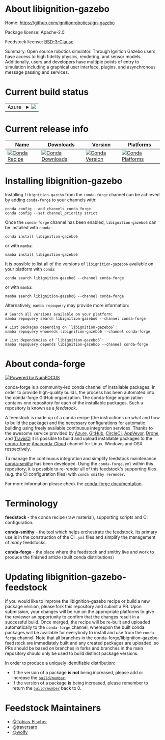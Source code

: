 About libignition-gazebo
========================

Home: https://github.com/ignitionrobotics/ign-gazebo

Package license: Apache-2.0

Feedstock license: [BSD-3-Clause](https://github.com/conda-forge/libignition-gazebo-feedstock/blob/main/LICENSE.txt)

Summary: Open source robotics simulator. Through Ignition Gazebo users have access to high fidelity physics, rendering, and sensor models. Additionally, users and developers have multiple points of entry to simulation including a graphical user interface, plugins, and asynchronous message passing and services.

Current build status
====================


<table>
    
  <tr>
    <td>Azure</td>
    <td>
      <details>
        <summary>
          <a href="https://dev.azure.com/conda-forge/feedstock-builds/_build/latest?definitionId=12295&branchName=main">
            <img src="https://dev.azure.com/conda-forge/feedstock-builds/_apis/build/status/libignition-gazebo-feedstock?branchName=main">
          </a>
        </summary>
        <table>
          <thead><tr><th>Variant</th><th>Status</th></tr></thead>
          <tbody><tr>
              <td>linux_64</td>
              <td>
                <a href="https://dev.azure.com/conda-forge/feedstock-builds/_build/latest?definitionId=12295&branchName=main">
                  <img src="https://dev.azure.com/conda-forge/feedstock-builds/_apis/build/status/libignition-gazebo-feedstock?branchName=main&jobName=linux&configuration=linux_64_" alt="variant">
                </a>
              </td>
            </tr><tr>
              <td>osx_64</td>
              <td>
                <a href="https://dev.azure.com/conda-forge/feedstock-builds/_build/latest?definitionId=12295&branchName=main">
                  <img src="https://dev.azure.com/conda-forge/feedstock-builds/_apis/build/status/libignition-gazebo-feedstock?branchName=main&jobName=osx&configuration=osx_64_" alt="variant">
                </a>
              </td>
            </tr><tr>
              <td>win_64</td>
              <td>
                <a href="https://dev.azure.com/conda-forge/feedstock-builds/_build/latest?definitionId=12295&branchName=main">
                  <img src="https://dev.azure.com/conda-forge/feedstock-builds/_apis/build/status/libignition-gazebo-feedstock?branchName=main&jobName=win&configuration=win_64_" alt="variant">
                </a>
              </td>
            </tr>
          </tbody>
        </table>
      </details>
    </td>
  </tr>
</table>

Current release info
====================

| Name | Downloads | Version | Platforms |
| --- | --- | --- | --- |
| [![Conda Recipe](https://img.shields.io/badge/recipe-libignition--gazebo6-green.svg)](https://anaconda.org/conda-forge/libignition-gazebo6) | [![Conda Downloads](https://img.shields.io/conda/dn/conda-forge/libignition-gazebo6.svg)](https://anaconda.org/conda-forge/libignition-gazebo6) | [![Conda Version](https://img.shields.io/conda/vn/conda-forge/libignition-gazebo6.svg)](https://anaconda.org/conda-forge/libignition-gazebo6) | [![Conda Platforms](https://img.shields.io/conda/pn/conda-forge/libignition-gazebo6.svg)](https://anaconda.org/conda-forge/libignition-gazebo6) |

Installing libignition-gazebo
=============================

Installing `libignition-gazebo` from the `conda-forge` channel can be achieved by adding `conda-forge` to your channels with:

```
conda config --add channels conda-forge
conda config --set channel_priority strict
```

Once the `conda-forge` channel has been enabled, `libignition-gazebo6` can be installed with `conda`:

```
conda install libignition-gazebo6
```

or with `mamba`:

```
mamba install libignition-gazebo6
```

It is possible to list all of the versions of `libignition-gazebo6` available on your platform with `conda`:

```
conda search libignition-gazebo6 --channel conda-forge
```

or with `mamba`:

```
mamba search libignition-gazebo6 --channel conda-forge
```

Alternatively, `mamba repoquery` may provide more information:

```
# Search all versions available on your platform:
mamba repoquery search libignition-gazebo6 --channel conda-forge

# List packages depending on `libignition-gazebo6`:
mamba repoquery whoneeds libignition-gazebo6 --channel conda-forge

# List dependencies of `libignition-gazebo6`:
mamba repoquery depends libignition-gazebo6 --channel conda-forge
```


About conda-forge
=================

[![Powered by
NumFOCUS](https://img.shields.io/badge/powered%20by-NumFOCUS-orange.svg?style=flat&colorA=E1523D&colorB=007D8A)](https://numfocus.org)

conda-forge is a community-led conda channel of installable packages.
In order to provide high-quality builds, the process has been automated into the
conda-forge GitHub organization. The conda-forge organization contains one repository
for each of the installable packages. Such a repository is known as a *feedstock*.

A feedstock is made up of a conda recipe (the instructions on what and how to build
the package) and the necessary configurations for automatic building using freely
available continuous integration services. Thanks to the awesome service provided by
[Azure](https://azure.microsoft.com/en-us/services/devops/), [GitHub](https://github.com/),
[CircleCI](https://circleci.com/), [AppVeyor](https://www.appveyor.com/),
[Drone](https://cloud.drone.io/welcome), and [TravisCI](https://travis-ci.com/)
it is possible to build and upload installable packages to the
[conda-forge](https://anaconda.org/conda-forge) [Anaconda-Cloud](https://anaconda.org/)
channel for Linux, Windows and OSX respectively.

To manage the continuous integration and simplify feedstock maintenance
[conda-smithy](https://github.com/conda-forge/conda-smithy) has been developed.
Using the ``conda-forge.yml`` within this repository, it is possible to re-render all of
this feedstock's supporting files (e.g. the CI configuration files) with ``conda smithy rerender``.

For more information please check the [conda-forge documentation](https://conda-forge.org/docs/).

Terminology
===========

**feedstock** - the conda recipe (raw material), supporting scripts and CI configuration.

**conda-smithy** - the tool which helps orchestrate the feedstock.
                   Its primary use is in the construction of the CI ``.yml`` files
                   and simplify the management of *many* feedstocks.

**conda-forge** - the place where the feedstock and smithy live and work to
                  produce the finished article (built conda distributions)


Updating libignition-gazebo-feedstock
=====================================

If you would like to improve the libignition-gazebo recipe or build a new
package version, please fork this repository and submit a PR. Upon submission,
your changes will be run on the appropriate platforms to give the reviewer an
opportunity to confirm that the changes result in a successful build. Once
merged, the recipe will be re-built and uploaded automatically to the
`conda-forge` channel, whereupon the built conda packages will be available for
everybody to install and use from the `conda-forge` channel.
Note that all branches in the conda-forge/libignition-gazebo-feedstock are
immediately built and any created packages are uploaded, so PRs should be based
on branches in forks and branches in the main repository should only be used to
build distinct package versions.

In order to produce a uniquely identifiable distribution:
 * If the version of a package **is not** being increased, please add or increase
   the [``build/number``](https://docs.conda.io/projects/conda-build/en/latest/resources/define-metadata.html#build-number-and-string).
 * If the version of a package **is** being increased, please remember to return
   the [``build/number``](https://docs.conda.io/projects/conda-build/en/latest/resources/define-metadata.html#build-number-and-string)
   back to 0.

Feedstock Maintainers
=====================

* [@Tobias-Fischer](https://github.com/Tobias-Fischer/)
* [@traversaro](https://github.com/traversaro/)
* [@wolfv](https://github.com/wolfv/)


